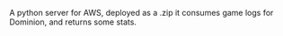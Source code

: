 A python server for AWS, deployed as a .zip
it consumes game logs for Dominion, and returns some stats.
